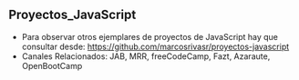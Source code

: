 ## Proyectos_JavaScript
* Para observar otros ejemplares de proyectos de JavaScript hay que consultar desde: https://github.com/marcosrivasr/proyectos-javascript
* Canales Relacionados: JAB, MRR, freeCodeCamp, Fazt, Azaraute, OpenBootCamp
